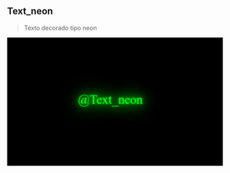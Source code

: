 ## Text_neon

>Texto decorado tipo neon 

![](https://github.com/Ihenr/Text_neon/blob/main/text.png)

